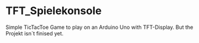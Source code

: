 # TFT_Spielekonsole
Simple TicTacToe Game to play on an Arduino Uno with TFT-Display. But the Projekt isn´t finised yet.
